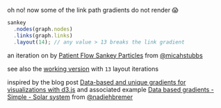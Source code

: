 oh no! now some of the link path gradients do not render 😱
 
```javascript
sankey
  .nodes(graph.nodes)
  .links(graph.links)
  .layout(14); // any value > 13 breaks the link gradient
```

an iteration on by [Patient Flow Sankey Particles](http://bl.ocks.org/micahstubbs/ed0ae1c70256849dab3e35a0241389c9) from [@micahstubbs](https://twitter.com/micahstubbs)

see also the [working version](https://bl.ocks.org/micahstubbs/3c0cb0c0de021e0d9653032784c035e9) with `13` layout iterations

inspired by the blog post [Data-based and unique gradients for visualizations with d3.js](http://www.visualcinnamon.com/2016/05/data-based-svg-gradient-d3.html) and associated example [Data based gradients - Simple - Solar system](http://bl.ocks.org/nbremer/f4138083889ba159ae8385b4a54da8fb) from [@nadiehbremer](https://twitter.com/nadiehbremer)